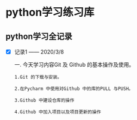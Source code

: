 # **python学习练习库**
## python学习全记录
- [x] 记录1 —— 2020/3/8
  
  
    一. 今天学习内容Git 及 Github 的基本操作及使用。
      
      1.Git 的下载与安装。
      
      2.在Pycharm 中使用对Github 中的库的PULL 与PUSH。
      
      3.Github 中建设仓库的操作
      
      4.Github 中加入项目以及项目更新的操作     
      

